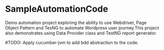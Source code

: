 # SampleAutomationCode

Demo automation project exploring the ability to use Webdriver, Page Object Pattern and TesNG to automate Wordpress user journey.This project also demonstrates using Data Provider class and TestNG report generator.

#TODO: Apply cucumber-jvm to add bdd abstraction to the code.
